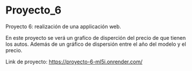 # Proyecto_6
Proyecto 6: realización de una applicación web. 

En este proyecto se verá un grafico de disperción del precio de que tienen los autos.
Además de un gráfico de dispersión entre el año del modelo y el precio. 


Link de proyecto: https://proyecto-6-ml5i.onrender.com/
